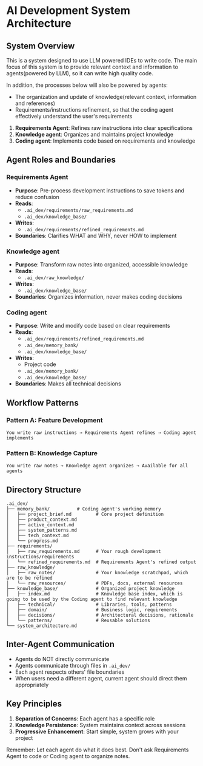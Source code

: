 # AI Development System Architecture

## System Overview

This is a system designed to use LLM powered IDEs to write code. The main focus of this system is to provide relevant context and information to agents(powered by LLM), so it can write high quality code.

In addition, the processes below will also be powered by agents:

- The organization and update of knowledge(relevant context, information and references)
- Requirements/instructions refinement, so that the coding agent effectively understand the user's requirements

1. **Requirements Agent**: Refines raw instructions into clear specifications
2. **Knowledge agent**: Organizes and maintains project knowledge
3. **Coding agent**: Implements code based on requirements and knowledge

## Agent Roles and Boundaries

### Requirements Agent

- **Purpose**: Pre-process development instructions to save tokens and reduce confusion
- **Reads**:
  - `.ai_dev/requirements/raw_requirements.md`
  - `.ai_dev/knowledge_base/`
- **Writes**:
  - `.ai_dev/requirements/refined_requirements.md`
- **Boundaries**: Clarifies WHAT and WHY, never HOW to implement

### Knowledge agent  

- **Purpose**: Transform raw notes into organized, accessible knowledge
- **Reads**:
  - `.ai_dev/raw_knowledge/`
- **Writes**:
  - `.ai_dev/knowledge_base/`
- **Boundaries**: Organizes information, never makes coding decisions

### Coding agent

- **Purpose**: Write and modify code based on clear requirements
- **Reads**:
  - `.ai_dev/requirements/refined_requirements.md`
  - `.ai_dev/memory_bank/`
  - `.ai_dev/knowledge_base/`
- **Writes**:
  - Project code
  - `.ai_dev/memory_bank/`
  - `.ai_dev/knowledge_base/`
- **Boundaries**: Makes all technical decisions

## Workflow Patterns

### Pattern A: Feature Development

```text
You write raw instructions → Requirements Agent refines → Coding agent implements
```

### Pattern B: Knowledge Capture  

```text
You write raw notes → Knowledge agent organizes → Available for all agents
```

## Directory Structure

```text
.ai_dev/
├── memory_bank/          # Coding agent's working memory
│   ├── project_brief.md         # Core project definition
│   ├── product_context.md
│   ├── active_context.md
│   ├── system_patterns.md
│   ├── tech_context.md
│   └── progress.md
├── requirements/
│   ├── raw_requirements.md      # Your rough development instructions/requirements
│   └── refined_requirements.md  # Requirements Agent's refined output
├── raw_knowledge/ 
│   ├── raw_notes/               # Your knowledge scratchpad, which are to be refined
│   └── raw_resources/           # PDFs, docs, external resources
├── knowledge_base/              # Organized project knowledge
│   ├── index.md                 # Knowledge base index, which is going to be used by the Coding agent to find relevant knowledge
│   ├── technical/               # Libraries, tools, patterns
│   ├── domain/                  # Business logic, requirements
│   ├── decisions/               # Architectural decisions, rationale
│   └── patterns/                # Reusable solutions
└── system_architecture.md
```

## Inter-Agent Communication

- Agents do NOT directly communicate
- Agents communicate through files in `.ai_dev/`
- Each agent respects others' file boundaries
- When users need a different agent, current agent should direct them appropriately

## Key Principles

1. **Separation of Concerns**: Each agent has a specific role
2. **Knowledge Persistence**: System maintains context across sessions
3. **Progressive Enhancement**: Start simple, system grows with your project

Remember: Let each agent do what it does best. Don't ask Requirements Agent to code or Coding agent to organize notes.
